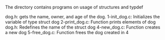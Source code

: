 The directory contains programs on usage of structures and typdef

dog.h: gets the name, owner, and age of the dog.
1-init_dog.c: Initializes the variable of type struct dog
2-print_dog.c: Function prints elements of dog
dog.h: Redefines the name of the struct dog
4-new_dog.c: Function creates a new dog
5-free_dog.c: Function frees the dog created in 4
